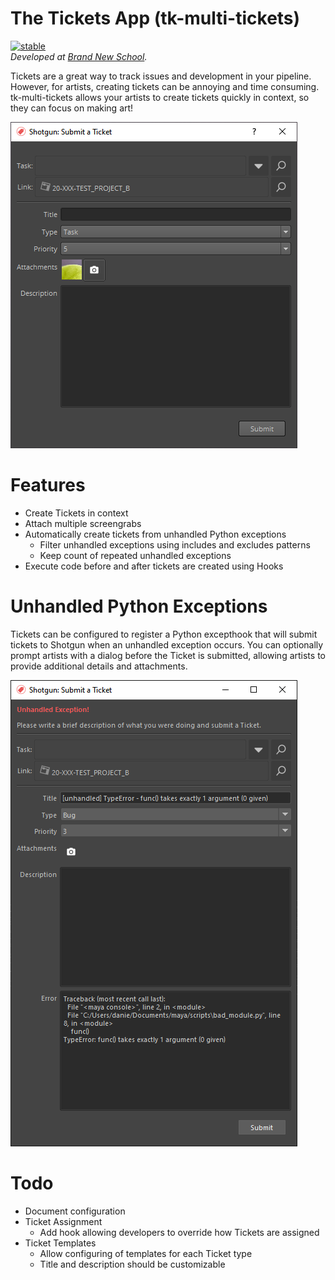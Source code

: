 # The Tickets App (tk-multi-tickets)
[![stable](https://img.shields.io/badge/version-0.1.0-green.svg)](https://semver.org)</br>
*Developed at [Brand New School](https://brandnewschool.com).*

Tickets are a great way to track issues and development in your pipeline. However, for artists, creating tickets can be annoying and time consuming. tk-multi-tickets allows your artists to create tickets quickly in context, so they can focus on making art!

<img src="images/tickets_submitter.png"/>

# Features
- Create Tickets in context
- Attach multiple screengrabs
- Automatically create tickets from unhandled Python exceptions
    + Filter unhandled exceptions using includes and excludes patterns
    + Keep count of repeated unhandled exceptions
- Execute code before and after tickets are created using Hooks

# Unhandled Python Exceptions
Tickets can be configured to register a Python excepthook that will submit tickets to Shotgun when an unhandled exception occurs. You can optionally prompt artists with a dialog before the Ticket is submitted, allowing artists to provide additional details and attachments.

<img src="images/tickets_submitter_exception.png"/>

# Todo
- Document configuration
- Ticket Assignment
    + Add hook allowing developers to override how Tickets are assigned
- Ticket Templates
    + Allow configuring of templates for each Ticket type
    + Title and description should be customizable
